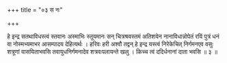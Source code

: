 +++
title = "०३ स नः"

+++

हे इन्द्र सतथाविधस्त्वं स्तवानः अस्माभिः स्तूयमानः सन् चित्रश्रवस्तमं अतिशयेन नानाविधान्नोपेतं रयिं पुत्रं धनं वा नोस्मभ्यमाभर आसम्पादय देहित्यर्थः । हरिवः हरी अश्वौ तद्वन् हे इन्द्र यस्त्वं निरेकेचित् निर्गमनएव वसुः शत्रूणां वासयिताभवसि तवायुधनिर्गमनादेव शत्रवःपलायन्ते खलु । किच्च त्वं ददिर्धनानां दाता भवसि ॥ ३ ॥